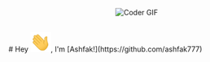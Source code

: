<p align="center">

  <img src="https://cxl.com/wp-content/uploads/2018/09/coding-language.jpg" alt="Coder GIF" width="2100" height="200">
  
</p>
<br>
# Hey <img src="https://github.com/AbdallahHemdan/AbdallahHemdan/blob/master/wave.gif" width="40px">, I'm [Ashfak!](https://github.com/ashfak777) 


